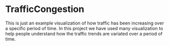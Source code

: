 # TrafficCongestion
This is just an example visualization of how traffic has been increasing over a specific period of time.
In this project we have used many visualization to help people understand how the traffic trends are variated over a period of time.
